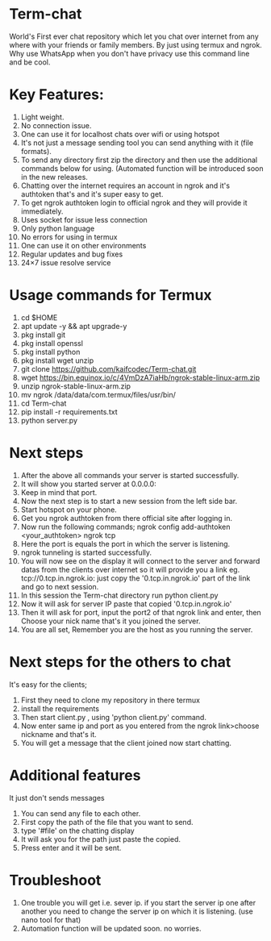 # Term-chat
World's First ever chat repository which let you chat over internet from any where with your friends or family members. By just using termux and ngrok.
Why use WhatsApp when you don't have privacy use this command line and be cool.

# Key Features:
1. Light weight.
2. No connection issue.
3. One can use it for localhost chats over wifi or using hotspot
4. It's not just a message sending tool you can send anything with it (file formats).
5. To send any directory first zip the directory and then use the additional commands below for using. (Automated function will be introduced soon in the new releases.
6. Chatting over the internet requires an account in ngrok and it's authtoken that's and it's super easy to get.
7. To get ngrok authtoken login to official ngrok and they will provide it immediately.
8. Uses socket for issue less connection
9. Only python language
10. No errors for using in termux
11. One can use it on other environments
12. Regular updates and bug fixes
13. 24×7 issue resolve service

# Usage commands for Termux
1. cd $HOME
2. apt update -y && apt upgrade-y
3. pkg install git
4. pkg install openssl
5. pkg install python
6. pkg install wget unzip
7. git clone https://github.com/kaifcodec/Term-chat.git
8. wget https://bin.equinox.io/c/4VmDzA7iaHb/ngrok-stable-linux-arm.zip
9. unzip ngrok-stable-linux-arm.zip
10. mv ngrok /data/data/com.termux/files/usr/bin/
11. cd Term-chat 
12. pip install -r requirements.txt
13. python server.py

# Next steps
1. After the above all commands your server is started successfully.
2. It will show you started server at 0.0.0.0:<port>
3. Keep in mind that port.
4. Now the next step is to start a new session from the left side bar.
5. Start hotspot on your phone.
6. Get you ngrok authtoken from there official site after logging in.
7. Now run the following commands;
ngrok config add-authtoken <your_authtoken>
ngrok tcp <port>
8. Here the port is equals the port in which the server is listening.
9. ngrok tunneling is started successfully.
10. You will now see on the display it will connect to the server and forward datas from the clients over internet so it will provide you a link eg. tcp://0.tcp.in.ngrok.io:<port2> just copy the '0.tcp.in.ngrok.io' part of the link and go to next session.
11. In this session the Term-chat directory run
python client.py
12. Now it will ask for server IP paste that copied '0.tcp.in.ngrok.io'
13. Then it will ask for port, input the port2 of that ngrok link and enter, then Choose your nick name that's it you joined the server.
14. You are all set, Remember you are the host as you running the server.

# Next steps for the others to chat
It's easy for the clients;
1. First they need to clone my repository in there termux
2. install the requirements
3. Then start client.py , using 'python client.py' command.
4. Now enter same ip and port as you entered from the ngrok link>choose nickname and that's it.
5. You will get a message that the client joined now start chatting.

# Additional features
 It just don't sends messages
1. You can send any file to each other.
2. First copy the path of the file that you want to send.
3. type '#file' on the chatting display
4. It will ask you for the path just paste the copied.
5. Press enter and it will be sent.


# Troubleshoot
1. One trouble you will get i.e. sever ip. if you start the server ip one after another you need to change the server ip on which it is listening. (use nano tool for that)
2. Automation function will be updated soon. no worries.





